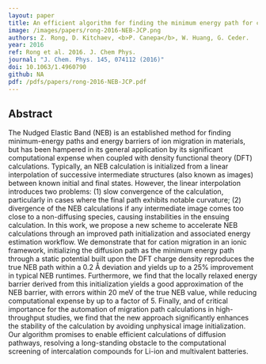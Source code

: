 ```yaml
---
layout: paper
title: An efficient algorithm for finding the minimum energy path for cation migration in ionic materials.
image: /images/papers/rong-2016-NEB-JCP.png
authors: Z. Rong, D. Kitchaev, <b>P. Canepa</b>, W. Huang, G. Ceder. 
year: 2016
ref: Rong et al. 2016. J. Chem Phys.
journal: "J. Chem. Phys. 145, 074112 (2016)"
doi: 10.1063/1.4960790
github: NA
pdf: /pdfs/papers/rong-2016-NEB-JCP.pdf
---
```


## Abstract

The Nudged Elastic Band (NEB) is an established method for finding minimum-energy paths and energy barriers of ion migration in materials, but has been hampered in its general application by its significant computational expense when coupled with density functional theory (DFT) calculations. Typically, an NEB calculation is initialized from a linear interpolation of successive intermediate structures (also known as images) between known initial and final states. However, the linear interpolation introduces two problems: (1) slow convergence of the calculation, particularly in cases where the final path exhibits notable curvature; (2) divergence of the NEB calculations if any intermediate image comes too close to a non-diffusing species, causing instabilities in the ensuing calculation. In this work, we propose a new scheme to accelerate NEB calculations through an improved path initialization and associated energy estimation workflow. We demonstrate that for cation migration in an ionic framework, initializing the diffusion path as the minimum energy path through a static potential built upon the DFT charge density reproduces the true NEB path within a 0.2 &#8491; deviation and yields up to a 25% improvement in typical NEB runtimes. Furthermore, we find that the locally relaxed energy barrier derived from this initialization yields a good approximation of the NEB barrier, with errors within 20 meV of the true NEB value, while reducing computational expense by up to a factor of 5. Finally, and of critical importance for the automation of migration path calculations in high-throughput studies, we find that the new approach significantly enhances the stability of the calculation by avoiding unphysical image initialization. Our algorithm promises to enable efficient calculations of diffusion pathways, resolving a long-standing obstacle to the computational screening of intercalation compounds for Li-ion and multivalent batteries.